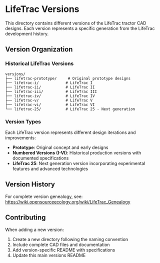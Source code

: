 # LifeTrac Versions

This directory contains different versions of the LifeTrac tractor CAD designs. Each version represents a specific generation from the LifeTrac development history.

## Version Organization

### Historical LifeTrac Versions
```
versions/
├── lifetrac-prototype/     # Original prototype designs
├── lifetrac-i/            # LifeTrac I
├── lifetrac-ii/           # LifeTrac II  
├── lifetrac-iii/          # LifeTrac III
├── lifetrac-iv/           # LifeTrac IV
├── lifetrac-v/            # LifeTrac V
├── lifetrac-vi/           # LifeTrac VI
└── lifetrac-25/           # LifeTrac 25 - Next generation
```

### Version Types

Each LifeTrac version represents different design iterations and improvements:
- **Prototype**: Original concept and early designs
- **Numbered Versions (I-VI)**: Historical production versions with documented specifications
- **LifeTrac 25**: Next generation version incorporating experimental features and advanced technologies

## Version History

For complete version genealogy, see: https://wiki.opensourceecology.org/wiki/LifeTrac_Genealogy

## Contributing

When adding a new version:
1. Create a new directory following the naming convention
2. Include complete CAD files and documentation
3. Add version-specific README with specifications
4. Update this main versions README